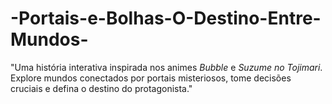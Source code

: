 # -Portais-e-Bolhas-O-Destino-Entre-Mundos-
"Uma história interativa inspirada nos animes *Bubble* e *Suzume no Tojimari*. Explore mundos conectados por portais misteriosos, tome decisões cruciais e defina o destino do protagonista."
